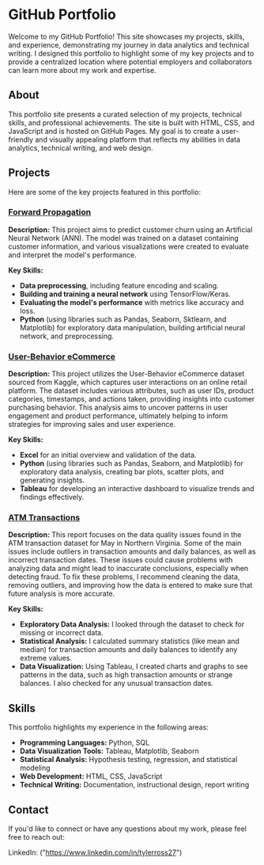# GitHub Portfolio
Welcome to my GitHub Portfolio! This site showcases my projects, skills, and experience, demonstrating my journey in data analytics and technical writing. I designed this portfolio to highlight some of my key projects and to provide a centralized location where potential employers and collaborators can learn more about my work and expertise.


## About
This portfolio site presents a curated selection of my projects, technical skills, and professional achievements. The site is built with HTML, CSS, and JavaScript and is hosted on GitHub Pages. My goal is to create a user-friendly and visually appealing platform that reflects my abilities in data analytics, technical writing, and web design.

## Projects
Here are some of the key projects featured in this portfolio:

### [Forward Propagation](https://github.com/shortross27/Forward-Propagation)

**Description:** This project aims to predict customer churn using an Artificial Neural Network (ANN). The model was trained on a dataset containing customer information, and various visualizations were created to evaluate and interpret the model's performance.

**Key Skills:** 
- **Data preprocessing**, including feature encoding and scaling.
- **Building and training a neural network** using TensorFlow/Keras.
- **Evaluating the model's performance** with metrics like accuracy and loss.
- **Python** (using libraries such as Pandas, Seaborn, Sktlearn, and Matplotlib) for exploratory data manipulation, building artificial neural network, and preprocessing.

### [User-Behavior eCommerce](https://github.com/shortross27/User-Behavior-eCommerce)

**Description:** This project utilizes the User-Behavior eCommerce dataset sourced from Kaggle, which captures user interactions on an online retail platform. The dataset includes various attributes, such as user IDs, product categories, timestamps, and actions taken, providing insights into customer purchasing behavior. This analysis aims to uncover patterns in user engagement and product performance, ultimately helping to inform strategies for improving sales and user experience.

**Key Skills:** 
- **Excel** for an initial overview and validation of the data.
- **Python** (using libraries such as Pandas, Seaborn, and Matplotlib) for exploratory data analysis, creating bar plots, scatter plots, and generating insights.
- **Tableau** for developing an interactive dashboard to visualize trends and findings effectively.

### [ATM Transactions](https://github.com/shortross27/ATM-Transactions)

**Description:** This report focuses on the data quality issues found in the ATM transaction dataset for May in Northern Virginia. Some of the main issues include outliers in transaction amounts and daily balances, as well as incorrect transaction dates. These issues could cause problems with analyzing data and might lead to inaccurate conclusions, especially when detecting fraud. To fix these problems, I recommend cleaning the data, removing outliers, and improving how the data is entered to make sure that future analysis is more accurate.

**Key Skills:** 
- **Exploratory Data Analysis:** I looked through the dataset to check for missing or incorrect data.
- **Statistical Analysis:** I calculated summary statistics (like mean and median) for transaction amounts and daily balances to identify any extreme values.
- **Data Visualization:** Using Tableau, I created charts and graphs to see patterns in the data, such as high transaction amounts or strange balances. I also checked for any unusual transaction dates.


## Skills
This portfolio highlights my experience in the following areas:

- **Programming Languages:** Python, SQL
- **Data Visualization Tools:** Tableau, Matplotlib, Seaborn
- **Statistical Analysis:** Hypothesis testing, regression, and statistical modeling
- **Web Development:** HTML, CSS, JavaScript
- **Technical Writing:** Documentation, instructional design, report writing

## Contact
If you'd like to connect or have any questions about my work, please feel free to reach out:

LinkedIn: ("https://www.linkedin.com/in/tylerross27")

